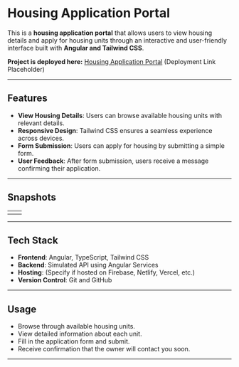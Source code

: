 # Housing Application Portal

This is a **housing application portal** that allows users to view housing details and apply for housing units through an interactive and user-friendly interface built with **Angular and Tailwind CSS**.

**Project is deployed here:** [Housing Application Portal](#) (Deployment Link Placeholder)

---

## Features

- **View Housing Details**: Users can browse available housing units with relevant details.
- **Responsive Design**: Tailwind CSS ensures a seamless experience across devices.
- **Form Submission**: Users can apply for housing by submitting a simple form.
- **User Feedback**: After form submission, users receive a message confirming their application.

---

## Snapshots

|   |   |
| - | - |
|   |   |

---

## Tech Stack

- **Frontend**: Angular, TypeScript, Tailwind CSS
- **Backend**: Simulated API using Angular Services
- **Hosting**: (Specify if hosted on Firebase, Netlify, Vercel, etc.)
- **Version Control**: Git and GitHub

---

## Usage

- Browse through available housing units.
- View detailed information about each unit.
- Fill in the application form and submit.
- Receive confirmation that the owner will contact you soon.

---



